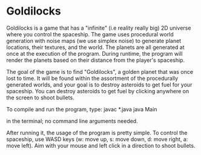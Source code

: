 # Goldilocks
Goldilocks is a game that has a "infinite" (i.e reality really big) 2D universe where you control the spaceship. The game uses procedural world generation with noise maps (we use simplex noise) to generate planet locations, their textures, and the world. The planets are all generated at once at the execution of the program. During runtime, the program will render the planets based on their distance from the player's spaceship.

The goal of the game is to find "Goldilocks", a golden planet that was once lost to time. It will be found within the assortment of the procedurally generated worlds, and your goal is to destroy asteroids to get fuel for your spaceship. You can destroy asteroids to get fuel by clicking anywhere on the screen to shoot bullets.

To compile and run the program, type:
javac *.java
java Main

in the terminal; no command line arguments needed.

After running it, the usage of the program is pretty simple. To control the spaceship, use WASD keys (w: move up, s: move down, d: move right, a: move left). Aim with your mouse and left click in a direction to shoot bullets.
